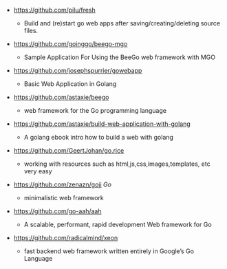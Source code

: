 - https://github.com/pilu/fresh
  - Build and (re)start go web apps after saving/creating/deleting source files.
  
- https://github.com/goinggo/beego-mgo
  - Sample Application For Using the BeeGo web framework with MGO
  
- https://github.com/josephspurrier/gowebapp
  - Basic Web Application in Golang
  
- https://github.com/astaxie/beego
  - web framework for the Go programming language
  
- https://github.com/astaxie/build-web-application-with-golang
  - A golang ebook intro how to build a web with golang
  
- https://github.com/GeertJohan/go.rice
  - working with resources such as html,js,css,images,templates, etc very easy 

- https://github.com/zenazn/goji *Go*
  - minimalistic web framework 

- https://github.com/go-aah/aah
  - A scalable, performant, rapid development Web framework for Go

- https://github.com/radicalmind/xeon
  - fast backend web framework written entirely in Google’s Go Language
